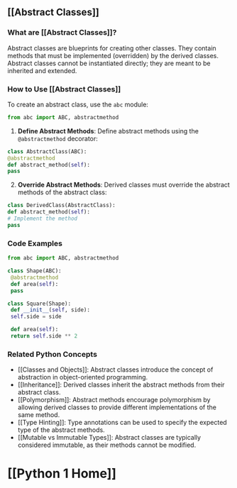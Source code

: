 ## [[Abstract Classes]]

### What are [[Abstract Classes]]?

Abstract classes are blueprints for creating other classes. They contain methods that must be implemented (overridden) by the derived classes. Abstract classes cannot be instantiated directly; they are meant to be inherited and extended.

### How to Use [[Abstract Classes]]

To create an abstract class, use the `abc` module:

```python
from abc import ABC, abstractmethod
```

1. **Define Abstract Methods**:
 Define abstract methods using the `@abstractmethod` decorator:

 ```python
 class AbstractClass(ABC):
 @abstractmethod
 def abstract_method(self):
 pass
 ```
2. **Override Abstract Methods**:
 Derived classes must override the abstract methods of the abstract class:

 ```python
 class DerivedClass(AbstractClass):
 def abstract_method(self):
 # Implement the method
 pass
 ```

### Code Examples

```python
from abc import ABC, abstractmethod

class Shape(ABC):
 @abstractmethod
 def area(self):
 pass

class Square(Shape):
 def __init__(self, side):
 self.side = side

 def area(self):
 return self.side ** 2
```

### Related Python Concepts

- [[Classes and Objects]]: Abstract classes introduce the concept of abstraction in object-oriented programming.
- [[Inheritance]]: Derived classes inherit the abstract methods from their abstract class.
- [[Polymorphism]]: Abstract methods encourage polymorphism by allowing derived classes to provide different implementations of the same method.
- [[Type Hinting]]: Type annotations can be used to specify the expected type of the abstract methods.
- [[Mutable vs Immutable Types]]: Abstract classes are typically considered immutable, as their methods cannot be modified.
# [[Python 1 Home]]